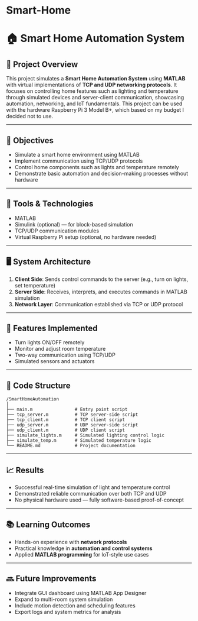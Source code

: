 # Smart-Home
# 🏠 Smart Home Automation System

## 🔧 Project Overview

This project simulates a **Smart Home Automation System** using **MATLAB** with virtual implementations of **TCP and UDP networking protocols**. It focuses on controlling home features such as lighting and temperature through simulated devices and server-client communication, showcasing automation, networking, and IoT fundamentals.
This project can be used with the hardware Raspberry Pi 3 Model B+, which based on my budget I decided not to use.

---

## 📌 Objectives

- Simulate a smart home environment using MATLAB  
- Implement communication using TCP/UDP protocols  
- Control home components such as lights and temperature remotely  
- Demonstrate basic automation and decision-making processes without hardware  

---

## 🧰 Tools & Technologies

- MATLAB  
- Simulink (optional) — for block-based simulation  
- TCP/UDP communication modules  
- Virtual Raspberry Pi setup (optional, no hardware needed)  

---

## 🖥️ System Architecture

1. **Client Side**: Sends control commands to the server (e.g., turn on lights, set temperature)  
2. **Server Side**: Receives, interprets, and executes commands in MATLAB simulation  
3. **Network Layer**: Communication established via TCP or UDP protocol  

---

## 🚀 Features Implemented

- Turn lights ON/OFF remotely  
- Monitor and adjust room temperature  
- Two-way communication using TCP/UDP  
- Simulated sensors and actuators  

---

## 📄 Code Structure

```
/SmartHomeAutomation
│
├── main.m                # Entry point script  
├── tcp_server.m          # TCP server-side script  
├── tcp_client.m          # TCP client script  
├── udp_server.m          # UDP server-side script  
├── udp_client.m          # UDP client script  
├── simulate_lights.m     # Simulated lighting control logic  
├── simulate_temp.m       # Simulated temperature logic  
└── README.md             # Project documentation  
```

---

## 📈 Results

- Successful real-time simulation of light and temperature control  
- Demonstrated reliable communication over both TCP and UDP  
- No physical hardware used — fully software-based proof-of-concept  

---

## 📚 Learning Outcomes

- Hands-on experience with **network protocols**  
- Practical knowledge in **automation and control systems**  
- Applied **MATLAB programming** for IoT-style use cases  

---

## 🔜 Future Improvements

- Integrate GUI dashboard using MATLAB App Designer  
- Expand to multi-room system simulation  
- Include motion detection and scheduling features  
- Export logs and system metrics for analysis  
